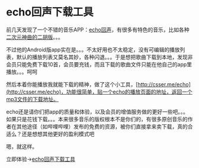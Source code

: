 # echo回声下载工具

前几天发现了一个不错的音乐APP：[echo回声](http://www.app-echo.com/)，有很多有特色的音乐，比如各种[二次元神曲的二胡版](http://www.app-echo.com/sound/324117)。。。

不过他的Android版app实在是。。。不太好用也不太稳定，没有可编辑的播放列表，默认的播放列表又莫名其妙，各种闪退。。。于是想把歌曲下载到本地，发现非会员只能免费下载10首，会员要充钱，而且下载的歌曲文件只能在他自己的app里播放。。。呵呵

然后本着你能播放我就能下载的精神，做了这个小工具，[http://csser.me/echo](http://csser.me/echo)，功能很简单，贴一个echo的播放页面的地址，返回一个mp3文件的下载地址。

echo还是请你们把app的质量和体验，以及会员的增值服务做的更好一些吧。。。如果只是花钱下载。。。本来很多音乐的版权根本不是你们的，有很多原创音乐的作者在其他途径（如哔哩哔哩）发布的免费的资源，被你们直接拿来卖下载，真的合适么？还是想想其他更好的盈利模式吧

嗯，就这样。

立即体验→[echo回声下载工具](http://csser.me/echo)